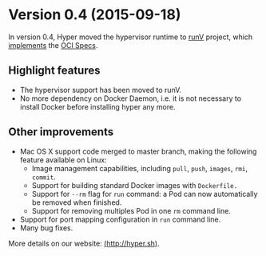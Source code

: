 # Version 0.4 (2015-09-18)

In version 0.4, Hyper moved the hypervisor runtime to [runV](https://github.com/hyperhq/runv) project,
which [implements](https://github.com/opencontainers/specs/blob/master/implementations.md) the [OCI Specs](https://github.com/opencontainers/specs).

## Highlight features

- The hypervisor support has been moved to runV.
- No more dependency on Docker Daemon, i.e. it is not necessary to install Docker before installing hyper any more.

## Other improvements

- Mac OS X support code merged to master branch, making the following feature available on Linux:
  - Image management capabilities, including `pull`, `push`, `images`, `rmi`, `commit`.
  - Support for building standard Docker images with `Dockerfile.`
  - Support for `--rm` flag for `run` command: a Pod can now automatically be removed when finished.
  - Support for removing multiples Pod in one `rm` command line.
- Support for port mapping configuration in `run` command line.
- Many bug fixes.

More details on our website: [(http://hyper.sh)](http://hyper.sh/).
